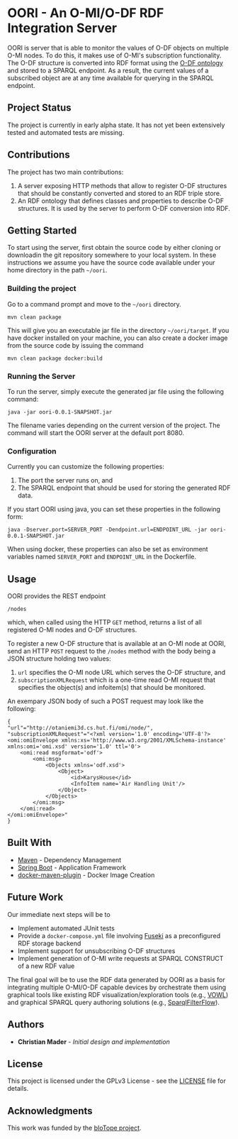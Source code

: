 # OORI - An O-MI/O-DF RDF Integration Server

OORI is server that is able to monitor the values of O-DF objects on multiple O-MI nodes. To do this, it makes use of O-MI's subscription functionality. The O-DF structure is converted into RDF format using the [O-DF ontology](src/main/resources/ODF-Ontology.ttl) and stored to a SPARQL endpoint. As a result, the current values of a subscribed object are at any time available for querying in the SPARQL endpoint.

## Project Status

The project is currently in early alpha state. It has not yet been extensively tested and automated tests are missing.

## Contributions

The project has two main contributions:

1. A server exposing HTTP methods that allow to register O-DF structures that should be constantly converted and stored to an RDF triple store.   
2. An RDF ontology that defines classes and properties to describe O-DF structures. It is used by the server to perform O-DF conversion into RDF.

## Getting Started

To start using the server, first obtain the source code by either cloning or downloadin the git repository somewhere to your local system. In these instructions we assume you have the source code available under your home directory in the path ```~/oori```.

### Building the project

Go to a command prompt and move to the ```~/oori``` directory.

```
mvn clean package 
```

This will give you an executable jar file in the directory ```~/oori/target```. If you have docker installed on your machine, you can also create a docker image from the source code by issuing the command

```
mvn clean package docker:build 
```

### Running the Server

To run the server, simply execute the generated jar file using the following command:

```
java -jar oori-0.0.1-SNAPSHOT.jar
```

The filename varies depending on the current version of the project. The command will start the OORI server at the default port 8080.

### Configuration

Currently you can customize the following properties:
 
 1. The port the server runs on, and
 2. The SPARQL endpoint that should be used for storing the generated RDF data.

If you start OORI using java, you can set these properties in the following form:

```
java -Dserver.port=SERVER_PORT -Dendpoint.url=ENDPOINT_URL -jar oori-0.0.1-SNAPSHOT.jar
```

When using docker, these properties can also be set as environment variables named ```SERVER_PORT``` and ```ENDPOINT_URL``` in the Dockerfile.

## Usage

OORI provides the REST endpoint

```
/nodes
```

which, when called using the HTTP ```GET``` method, returns a list of all registered O-MI nodes and O-DF structures.

To register a new O-DF structure that is available at an O-MI node at OORI, send an HTTP ```POST``` request to the ```/nodes``` method with the body being a JSON structure holding two values:

1. ```url``` specifies the O-MI node URL which serves the O-DF structure, and
2. ```subscriptionXMLRequest``` which is a one-time read O-MI request that specifies the object(s) and infoitem(s) that should be monitored.
 
An exempary JSON body of such a POST request may look like the following: 

```
{
"url"="http://otaniemi3d.cs.hut.fi/omi/node/",
"subscriptionXMLRequest"="<?xml version='1.0' encoding='UTF-8'?>
<omi:omiEnvelope xmlns:xs='http://www.w3.org/2001/XMLSchema-instance' xmlns:omi='omi.xsd' version='1.0' ttl='0'>
    <omi:read msgformat='odf'>
        <omi:msg>
            <Objects xmlns='odf.xsd'>
                <Object>
                    <id>KarysHouse</id>
                    <InfoItem name='Air Handling Unit'/>
                </Object>
            </Objects>
        </omi:msg>
    </omi:read>
</omi:omiEnvelope>"
}
```

## Built With

* [Maven](https://maven.apache.org/) - Dependency Management
* [Spring Boot](https://projects.spring.io/spring-boot/) - Application Framework
* [docker-maven-plugin](https://github.com/spotify/docker-maven-plugin) - Docker Image Creation

## Future Work

Our immediate next steps will be to

* Implement automated JUnit tests
* Provide a ```docker-compose.yml``` file involving [Fuseki](https://jena.apache.org/documentation/serving_data/) as a preconfigured RDF storage backend
* Implement support for unsubscribing O-DF structures
* Implement generation of O-MI write requests at SPARQL CONSTRUCT of a new RDF value

The final goal will be to use the RDF data generated by OORI as a basis for integrating multiple O-MI/O-DF capable devices by orchestrate them using graphical tools like existing RDF visualization/exploration tools (e.g., [VOWL](http://vowl.visualdataweb.org/)) and graphical SPARQL query authoring solutions (e.g., [SparqlFilterFlow](http://sparql.visualdataweb.org/)).

## Authors

* **Christian Mader** - *Initial design and implementation*

## License

This project is licensed under the GPLv3 License - see the [LICENSE](LICENSE) file for details.

## Acknowledgments

This work was funded by the [bIoTope project](http://biotope.cs.hut.fi/).